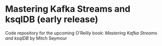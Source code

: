 # Mastering Kafka Streams and ksqlDB (early release)
Code repository for the upcoming O'Reilly book: _Mastering Kafka Streams and ksqlDB_ by Mitch Seymour

